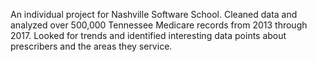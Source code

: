 An individual project for Nashville Software School.  Cleaned data and analyzed over 500,000 Tennessee Medicare records from 2013 through 2017.  Looked for trends and identified interesting data points about prescribers and the areas they service.
